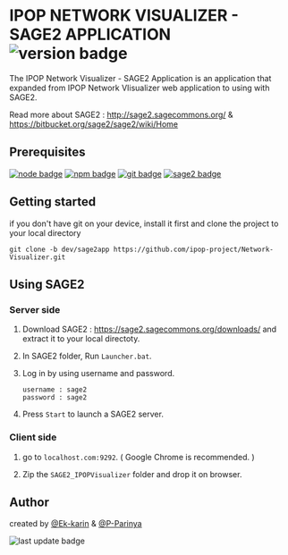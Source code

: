 # **IPOP NETWORK VISUALIZER - SAGE2 APPLICATION** ![version badge](https://img.shields.io/badge/version-0.1.0-grey.svg)
The IPOP Network Visualizer - SAGE2 Application is an application that expanded from IPOP Network VIisualizer web application to using with SAGE2.

Read more about SAGE2 : http://sage2.sagecommons.org/ & https://bitbucket.org/sage2/sage2/wiki/Home
 
## **Prerequisites**

[![node badge](https://img.shields.io/badge/node.js-v12.16.3-green.svg)](https://nodejs.org/dist/v12.16.3/)
[![npm badge](https://img.shields.io/badge/npm-6.14.4-green.svg)](https://nodejs.org/dist/v12.16.3/)
[![git badge](https://img.shields.io/badge/git-latest-orange.svg)](https://git-scm.com/downloads)
[![sage2 badge](https://img.shields.io/badge/SAGE2-download-green.svg)](http://sage2.sagecommons.org/downloads/)

## **Getting started**

if you don't have git on your device, install it first and clone the project to your local directory
```
git clone -b dev/sage2app https://github.com/ipop-project/Network-Visualizer.git
```

## Using **SAGE2**

### Server side

1. Download SAGE2 : https://sage2.sagecommons.org/downloads/ and extract it to your local directoty.

2. In SAGE2 folder, Run `Launcher.bat`.

3. Log in by using username and password.
   ```
   username : sage2
   password : sage2
   ```

4. Press `Start` to launch a SAGE2 server.


### Client side

1. go to `localhost.com:9292`. ( Google Chrome is recommended. )

2. Zip the `SAGE2_IPOPVisualizer` folder and drop it on browser.


## **Author**
 created by [@Ek-karin](https://github.com/Ek-karin) & [@P-Parinya](https://github.com/P-Parinya)

![last update badge](https://img.shields.io/badge/updated-07.Jul.2020-blue.svg)

